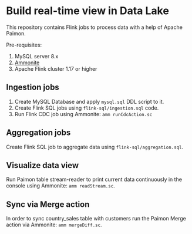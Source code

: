 # Build real-time view in Data Lake

This repository contains Flink jobs to process data with a help of Apache Paimon.

Pre-requisites:
1. MySQL server 8.x
2. [Ammonite](https://ammonite.io/)
3. Apache Flink cluster 1.17 or higher

## Ingestion jobs

1. Create MySQL Database and apply `mysql.sql` DDL script to it.
2. Create Flink SQL jobs using `flink-sql/ingestion.sql` code.
3. Run Flink CDC job using Ammonite: `amm runCdcAction.sc`

## Aggregation jobs

Create Flink SQL job to aggregate data using `flink-sql/aggregation.sql`.

## Visualize data view

Run Paimon table stream-reader to print current data continuously in the console using Ammonite: `amm readStream.sc`.


## Sync via Merge action

In order to sync country_sales table with customers run the Paimon Merge action via Ammonite: `amm mergeDiff.sc`.